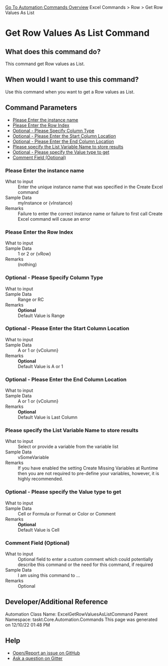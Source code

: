 <!--TITLE: Get Row Values As List Command -->
<!-- SUBTITLE: a command in the Excel Commands group. -->
[Go To Automation Commands Overview](/automation-commands.md)
Excel Commands &gt; Row &gt; Get Row Values As List


# Get Row Values As List Command


## What does this command do?
This command get Row values as List.


## When would I want to use this command?
Use this command when you want to get a Row values as List.


## Command Parameters
- [Please Enter the instance name](#param_0)
- [Please Enter the Row Index](#param_1)
- [Optional - Please Specify Column Type](#param_2)
- [Optional - Please Enter the Start Column Location](#param_3)
- [Optional - Please Enter the End Column Location](#param_4)
- [Please specify the List Variable Name to store results](#param_5)
- [Optional - Please specify the Value type to get](#param_6)
- [Comment Field (Optional)](#param_7)


<a id="param_0"></a>
### Please Enter the instance name


<dl>
<dt>What to input</dt><dd>Enter the unique instance name that was specified in the Create Excel command</dd>
<dt>Sample Data</dt><dd>myInstance or {vInstance}</dd>
<dt>Remarks</dt><dd>Failure to enter the correct instance name or failure to first call Create Excel command will cause an error</dd>
</dl>




<a id="param_1"></a>
### Please Enter the Row Index


<dl>
<dt>What to input</dt><dd></dd>
<dt>Sample Data</dt><dd>1 or 2 or {vRow}</dd>
<dt>Remarks</dt><dd>(nothing)</dd>
</dl>




<a id="param_2"></a>
### Optional - Please Specify Column Type


<dl>
<dt>What to input</dt><dd></dd>
<dt>Sample Data</dt><dd>Range or RC</dd>
<dt>Remarks</dt><dd><b>Optional</b><br>Default Value is Range</dd>
</dl>




<a id="param_3"></a>
### Optional - Please Enter the Start Column Location


<dl>
<dt>What to input</dt><dd></dd>
<dt>Sample Data</dt><dd>A or 1 or {vColumn}</dd>
<dt>Remarks</dt><dd><b>Optional</b><br>Default Value is A or 1</dd>
</dl>




<a id="param_4"></a>
### Optional - Please Enter the End Column Location


<dl>
<dt>What to input</dt><dd></dd>
<dt>Sample Data</dt><dd>A or 1 or {vColumn}</dd>
<dt>Remarks</dt><dd><b>Optional</b><br>Default Value is Last Column</dd>
</dl>




<a id="param_5"></a>
### Please specify the List Variable Name to store results


<dl>
<dt>What to input</dt><dd>Select or provide a variable from the variable list</dd>
<dt>Sample Data</dt><dd>vSomeVariable</dd>
<dt>Remarks</dt><dd>If you have enabled the setting Create Missing Variables at Runtime then you are not required to pre-define your variables, however, it is highly recommended.</dd>
</dl>




<a id="param_6"></a>
### Optional - Please specify the Value type to get


<dl>
<dt>What to input</dt><dd></dd>
<dt>Sample Data</dt><dd>Cell or Formula or Format or Color or Comment</dd>
<dt>Remarks</dt><dd><b>Optional</b><br>Default Value is Cell</dd>
</dl>




<a id="param_7"></a>
### Comment Field (Optional)


<dl>
<dt>What to input</dt><dd>Optional field to enter a custom comment which could potentially describe this command or the need for this command, if required</dd>
<dt>Sample Data</dt><dd>I am using this command to ...</dd>
<dt>Remarks</dt><dd>Optional</dd>
</dl>




## Developer/Additional Reference
Automation Class Name: ExcelGetRowValuesAsListCommand
Parent Namespace: taskt.Core.Automation.Commands
This page was generated on 12/10/22 01:48 PM


## Help
- [Open/Report an issue on GitHub](https://github.com/rcktrncn/taskt/issues/new)
- [Ask a question on Gitter](https://gitter.im/taskt-rpa/Lobby)

